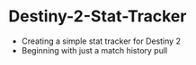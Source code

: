 # Destiny-2-Stat-Tracker
* Creating a simple stat tracker for Destiny 2
* Beginning with just a match history pull
